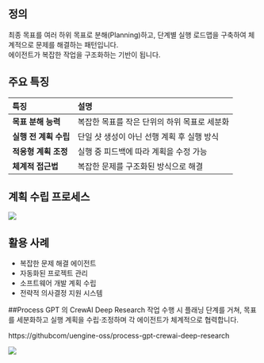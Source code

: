 
## 정의
최종 목표를 여러 하위 목표로 분해(Planning)하고, 단계별 실행 로드맵을 구축하여 체계적으로 문제를 해결하는 패턴입니다.  
에이전트가 복잡한 작업을 구조화하는 기반이 됩니다.

## 주요 특징
| 특징 | 설명 |
| :--- | :--- |
| **목표 분해 능력** | 복잡한 목표를 작은 단위의 하위 목표로 세분화 |
| **실행 전 계획 수립** | 단일 샷 생성이 아닌 선행 계획 후 실행 방식 |
| **적응형 계획 조정** | 실행 중 피드백에 따라 계획을 수정 가능 |
| **체계적 접근법** | 복잡한 문제를 구조화된 방식으로 해결 |

## 계획 수립 프로세스

![](../../../uengine-image/process-gpt/process-gpt/design-pattern/7-1.png)

## 활용 사례
- 복잡한 문제 해결 에이전트  
- 자동화된 프로젝트 관리  
- 소프트웨어 개발 계획 수립  
- 전략적 의사결정 지원 시스템  

##Process GPT 의 CrewAI Deep Research
작업 수행 시 플래닝 단계를 거쳐, 목표를 세분화하고 실행 계획을 수립·조정하며 각 에이전트가 체계적으로 협력합니다.

https://githubcom/uengine-oss/process-gpt-crewai-deep-research


![](../../../uengine-image/process-gpt/process-gpt/design-pattern/7-2.Planning2.png)

